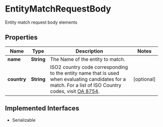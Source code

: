

# EntityMatchRequestBody

Entity match request body elements

## Properties

Name | Type | Description | Notes
------------ | ------------- | ------------- | -------------
**name** | **String** | The Name of the entity to match. | 
**country** | **String** | ISO2 country code corresponding to the entity name that is used when evaluating candidates for a match. For a list of ISO Country codes, visit [OA 8754](https://my.apps.factset.com/oa/pages/8754).  |  [optional]


## Implemented Interfaces

* Serializable


